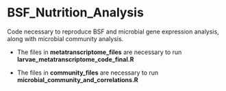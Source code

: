 # BSF_Nutrition_Analysis
Code necessary to reproduce BSF and microbial gene expression analysis, along with microbial community analysis.

- The files in **metatranscriptome_files** are necessary to run **larvae_metatranscriptome_code_final.R**

- The files in **community_files** are necessary to run **microbial_community_and_correlations.R**

